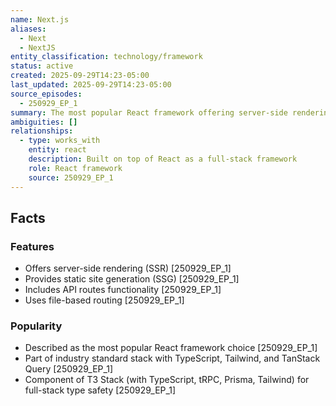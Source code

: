 ```yaml
---
name: Next.js
aliases:
  - Next
  - NextJS
entity_classification: technology/framework
status: active
created: 2025-09-29T14:23-05:00
last_updated: 2025-09-29T14:23-05:00
source_episodes:
  - 250929_EP_1
summary: The most popular React framework offering server-side rendering, static site generation, API routes, and file-based routing.
ambiguities: []
relationships:
  - type: works_with
    entity: react
    description: Built on top of React as a full-stack framework
    role: React framework
    source: 250929_EP_1
---
```


## Facts

### Features
- Offers server-side rendering (SSR) [250929_EP_1]
- Provides static site generation (SSG) [250929_EP_1]
- Includes API routes functionality [250929_EP_1]
- Uses file-based routing [250929_EP_1]

### Popularity
- Described as the most popular React framework choice [250929_EP_1]
- Part of industry standard stack with TypeScript, Tailwind, and TanStack Query [250929_EP_1]
- Component of T3 Stack (with TypeScript, tRPC, Prisma, Tailwind) for full-stack type safety [250929_EP_1]